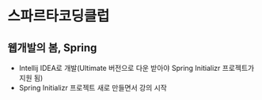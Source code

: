 # 스파르타코딩클럽

## 웹개발의 봄, Spring
 - Intellij IDEA로 개발(Ultimate 버전으로 다운 받아야 Spring Initializr 프로젝트가 지원 됨)
 - Spring Initializr 프로젝트 새로 만들면서 강의 시작
